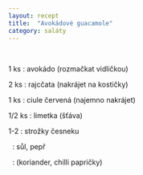 ```yaml
---
layout: recept
title:  "Avokádové guacamole"
category: saláty
---
```


<br>

<div class="ingredience" markdown="1">

1 ks
: avokádo (rozmačkat vidličkou)

2 ks
: rajcčata (nakrájet na kostičky)

1 ks
: ciule červená (najemno nakrájet)

1/2 ks
: limetka (šťáva)

1-2
: strožky česneku

&nbsp;
: sůl, pepř

&nbsp;
: (koriander, chilli papričky)

</div>
